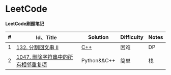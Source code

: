 # LeetCode

**LeetCode刷题笔记**

| #    | Id、Title                                                    | Solution                        | Difficulty | Notes |
| ---- | ------------------------------------------------------------ | ------------------------------- | ---------- | ----- |
| 1    | [132. 分割回文串 II](https://leetcode-cn.com/problems/palindrome-partitioning-ii/) | [C++](LeetCode\分割回文串II.md) | 困难       | DP    |
| 2    | [1047. 删除字符串中的所有相邻重复项](https://leetcode-cn.com/problems/remove-all-adjacent-duplicates-in-string/) | Python&&C++                     | 简单       | 栈    |
